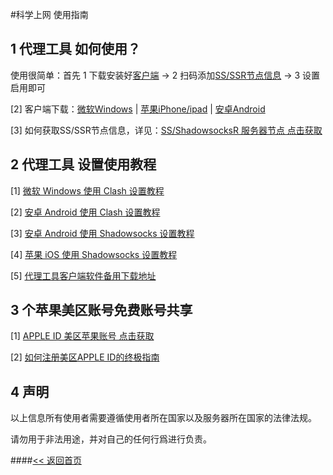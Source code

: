 #科学上网 使用指南

## 1 代理工具 如何使用？

使用很简单：首先 1 下载安装好[客户端](download.md) → 2 扫码添加[SS/SSR节点信息](ss.md) → 3 设置启用即可

[2] 客户端下载：<a href="https://iosrjk.github.io/xhj/Windows" target="_blank">微软Windows</a> | 
<a href="https://iosrjk.github.io/xhj/ios" target="_blank">苹果iPhone/ipad</a> | 
<a href="https://iosrjk.github.io/xhj/Android" target="_blank">安卓Android</a> 

[3] 如何获取SS/SSR节点信息，详见：[SS/ShadowsocksR 服务器节点 点击获取](ss.md)

## 2 代理工具 设置使用教程

[1] [微软 Windows 使用 Clash 设置教程](Windows.md)

[2] [安卓 Android 使用 Clash 设置教程](Clash.md)

[3] [安卓 Android 使用 Shadowsocks 设置教程](Android.md)

[4] [苹果 iOS 使用 Shadowsocks 设置教程](ios.md)

[5] [代理工具客户端软件备用下载地址](download.md)

## 3 个苹果美区账号免费账号共享

[1] [APPLE ID 美区苹果账号  点击获取](appleid.md) 

[2] [如何注册美区APPLE ID的终极指南](apple_id.md)

## 4 声明

以上信息所有使用者需要遵循使用者所在国家以及服务器所在国家的法律法规。

请勿用于非法用途，并对自己的任何行爲进行负责。

####[<< 返回首页](https://iosrjk.github.io/xhj/) 

